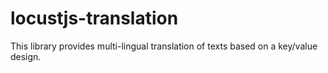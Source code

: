 # locustjs-translation
This library provides multi-lingual translation of texts based on a key/value design.
